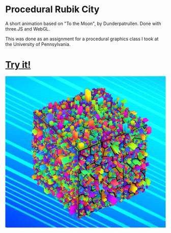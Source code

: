 # Procedural Rubik City

A short animation based on "To the Moon", by Dunderpatrullen. Done with three.JS and WebGL.

This was done as an assignment for a procedural graphics class I took at the University of Pennsylvania.

# [Try it!](https://mmerchante.github.io/procedural-rubik-city/)

![Alt text](/images/city.png?raw=true "")
